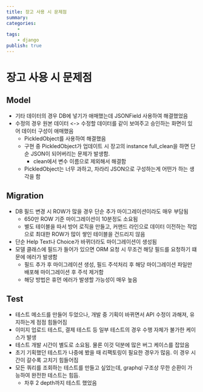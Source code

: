```yaml
---
title: 장고 사용 시 문제점
summary: 
categories:
    - 
tags:
    - django
publish: true
---
```

# 장고 사용 시 문제점

## Model

- 기타 데이터의 경우 DB에 넣기가 애매했는데 JSONField 사용하여 해결했었음
- 수정의 경우 원본 데이터 <-> 수정할 데이터를 같이 보여주고 승인하는 화면이 있어 데이터 구성이 애매했음
  - PickledObject를 사용하여 해결했음
  - 구현 중 PickledObject가 업데이트 시 장고의 instance full_clean을 하면 단순 JSON이 되어버리는 문제가 발생함.
    - clean에서 변수 이름으로 제외해서 해결함
  - PickledObject는 너무 과하고, 차라리 JSON으로 구성하는게 어떤가 하는 생각을 함

## Migration

- DB 필드 변경 시 ROW가 많을 경우 단순 추가 마이그레이션이라도 매우 부담됨
  - 650만 ROW 기준 마이그레이션이 10분정도 소요됨
  - 별도 테이블을 따서 방어 로직을 만들고, 커맨드 라인으로 데이터 이전하는 작업으로 최대한 ROW가 많이 쌓인 테이블을 건드리지 않음
- 단순 Help Text나 Choice가 바뀌더라도 마이그레이션이 생성됨
- 모델 클래스에 필드가 들어가 있으면 ORM 요청 시 무조건 해당 필드를 요청하기 떄문에 에러가 발생함
  - 필드 추가 후 마이그레이션 생성, 필드 주석처리 후 해당 마이그레이션 파일만 배포해 마이그레이션 후 주석 제거함
  - 해당 방법은 휴먼 에러가 발생할 가능성이 매우 높음

## Test

- 테스트 메소드를 만들어 두었으나, 개발 중 기획이 바뀌면서 API 수정이 과해져, 유지하는게 점점 힘들어짐
- 이미지 업로드 테스트, 결제 테스트 등 일부 테스트의 경우 수행 자체가 불가한 케이스가 발생
- 테스트 개발 시간이 별도로 소요됨. 물론 이것 덕분에 많은 버그 케이스를 잡았음
- 초기 기획했던 테스트가 나중에 봤을 때 리팩토링이 필요한 경우가 많음. 이 경우 시간이 갈수록 고치기 힘들어짐
- 모든 쿼리를 조회하는 테스트를 만들고 싶었는데, graphql 구조상 무한 순환이 가능하여 완전한 테스트는 힘듬.
  - 차후 2 depth까지 테스트 했었음
